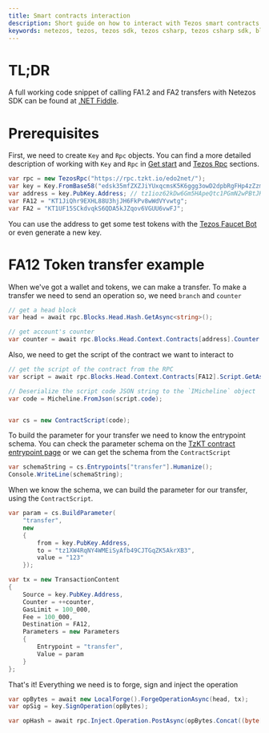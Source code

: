 ```yaml
---
title: Smart contracts interaction
description: Short guide on how to interact with Tezos smart contracts using Netezos, Tezos SDK for .NET developers.
keywords: netezos, tezos, tezos sdk, tezos csharp, tezos csharp sdk, blockchain, blockchain sdk, smart contracts, NFT, FA2, FA1.2
---
```

# TL;DR
A full working code snippet of calling FA1.2 and FA2 transfers with Netezos SDK can be found at [.NET Fiddle](https://dotnetfiddle.net/8po214).
# Prerequisites

First, we need to create `Key` and `Rpc` objects. You can find a more detailed description of working with `Key` and `Rpc` 
in [Get start](get-started.html) and [Tezos Rpc](tezos-rpc.html) sections.

```cs
var rpc = new TezosRpc("https://rpc.tzkt.io/edo2net/");
var key = Key.FromBase58("edsk35mfZXZJiYUxqcmsK5K6ggg3owD2dpbRgFHp4zZzmrPy9RBdj8");
var address = key.PubKey.Address; // tz1ioz62kDw6Gm5HApeQtc1PGmN2wPBtJKUP
var FA12 = "KT1JiQhr9EXHL88U3hjJH6FkPv8wWdVYvwtg";
var FA2 = "KT1UF15SCkdvqkS6QDA5kJZqov6VGUU6vwFJ";
```

You can use the address to get some test tokens with the [Tezos Faucet Bot](https://t.me/tezos_faucet_bot) or even generate a new key.

# FA12 Token transfer example

When we've got a wallet and tokens, we can make a transfer. To make a transfer we need to send an operation so, we need `branch` and `counter`

```cs
// get a head block
var head = await rpc.Blocks.Head.Hash.GetAsync<string>();

// get account's counter
var counter = await rpc.Blocks.Head.Context.Contracts[address].Counter.GetAsync<int>();
```

Also, we need to get the script of the contract we want to interact to

```cs
// get the script of the contract from the RPC
var script = await rpc.Blocks.Head.Context.Contracts[FA12].Script.GetAsync();

// Deserialize the script code JSON string to the `IMicheline` object
var code = Micheline.FromJson(script.code);


var cs = new ContractScript(code);

```

To build the parameter for your transfer we need to know the entrypoint schema. You can check the parameter schema on the 
[TzKT contract entrypoint page](https://edo2net.tzkt.io/KT1JiQhr9EXHL88U3hjJH6FkPv8wWdVYvwtg/entrypoints) or we can get the schema from the `ContractScript`

```cs
var schemaString = cs.Entrypoints["transfer"].Humanize();
Console.WriteLine(schemaString);
```

When we know the schema, we can build the parameter for our transfer, using the `ContractScript`. 

```cs
var param = cs.BuildParameter( 
    "transfer",
    new 
    {
        from = key.PubKey.Address,
        to = "tz1XW4RqNY4WMEiSyAfb49CJTGqZK5AkrXB3",
        value = "123"
    });

var tx = new TransactionContent
{
    Source = key.PubKey.Address,
    Counter = ++counter,
    GasLimit = 100_000,
    Fee = 100_000,
    Destination = FA12,
    Parameters = new Parameters
    {
        Entrypoint = "transfer",
        Value = param
    }
};
```

That's it! Everything we need is to forge, sign and inject the operation

```cs
var opBytes = await new LocalForge().ForgeOperationAsync(head, tx);
var opSig = key.SignOperation(opBytes);

var opHash = await rpc.Inject.Operation.PostAsync(opBytes.Concat((byte[])opSig));
```
